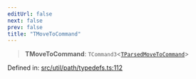 ```yaml
---
editUrl: false
next: false
prev: false
title: "TMoveToCommand"
---
```


> **TMoveToCommand**: `TCommand3`\<[`TParsedMoveToCommand`](/api/namespaces/util/type-aliases/tparsedmovetocommand/)\>

Defined in: [src/util/path/typedefs.ts:112](https://github.com/fabricjs/fabric.js/blob/8748628df7e9de00ba77413bfc3ad9e9fe9d4f30/src/util/path/typedefs.ts#L112)
